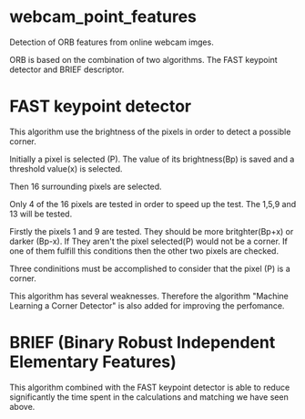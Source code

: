 # webcam_point_features
Detection of ORB features from online webcam imges.

ORB is based on the combination of two algorithms. The FAST keypoint detector and BRIEF descriptor.

# FAST keypoint detector
This algorithm use the brightness of the pixels in order to detect a possible corner.

Initially a pixel is selected (P). The value of its brightness(Bp) is saved and a threshold value(x) is selected.

Then 16 surrounding pixels are selected. 

Only 4 of the 16 pixels are tested in order to speed up the test. The 1,5,9 and 13 will be tested.

Firstly the pixels 1 and 9 are tested. They should be more britghter(Bp+x) or darker (Bp-x). If They aren't the pixel selected(P) would not be a corner. If one of them fulfill this conditions then the other two pixels are checked. 

Three condinitions must be accomplished to consider that the pixel (P) is a corner.

This algorithm has several weaknesses. Therefore the algorithm "Machine Learning a Corner Detector" is also added for improving the perfomance.

# BRIEF (Binary Robust Independent Elementary Features)

This algorithm combined with the FAST keypoint detector is able to reduce significantly the time spent in the calculations and matching we have seen above.

